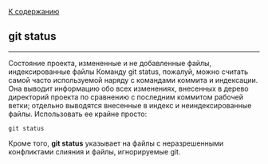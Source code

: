 [ К содержанию](./readme.md)

## git status 

---

Cостояние проекта, измененные и не добавленные файлы, индексированные файлы
Команду git status, пожалуй, можно считать самой часто используемой наряду с командами коммита и индексации. Она выводит информацию обо всех изменениях, внесенных в дерево директорий проекта по сравнению с последним коммитом рабочей ветки; отдельно выводятся внесенные в индекс и неиндексированные файлы. Использовать ее крайне просто:

```bash=
git status
``` 

Кроме того, **git status** указывает на файлы с неразрешенными конфликтами слияния и файлы, игнорируемые git.